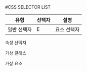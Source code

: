#CSS SELECTOR LIST

   유형    |    선택자    | 	설명
----------|------------|----------- 
일반 선택자|E|요소 선택자


속성 선택자

가상 클래스

가상 요소